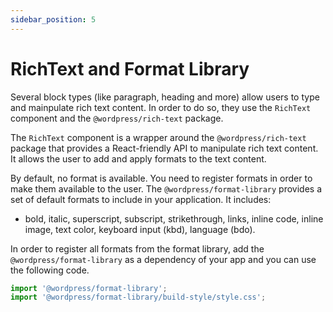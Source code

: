 ```yaml
---
sidebar_position: 5
---
```


# RichText and Format Library

Several block types (like paragraph, heading and more) allow users to type and mainpulate rich text content. In order to do so, they use the `RichText` component and the `@wordpress/rich-text` package.

The `RichText` component is a wrapper around the `@wordpress/rich-text` package that provides a React-friendly API to manipulate rich text content. It allows the user to add and apply formats to the text content.

By default, no format is available. You need to register formats in order to make them available to the user. The `@wordpress/format-library` provides a set of default formats to include in your application. It includes:

-   bold, italic, superscript, subscript, strikethrough, links, inline code, inline image, text color, keyboard input (kbd), language (bdo).

In order to register all formats from the format library, add the `@wordpress/format-library` as a dependency of your app and you can use the following code.

```js
import '@wordpress/format-library';
import '@wordpress/format-library/build-style/style.css';
```
